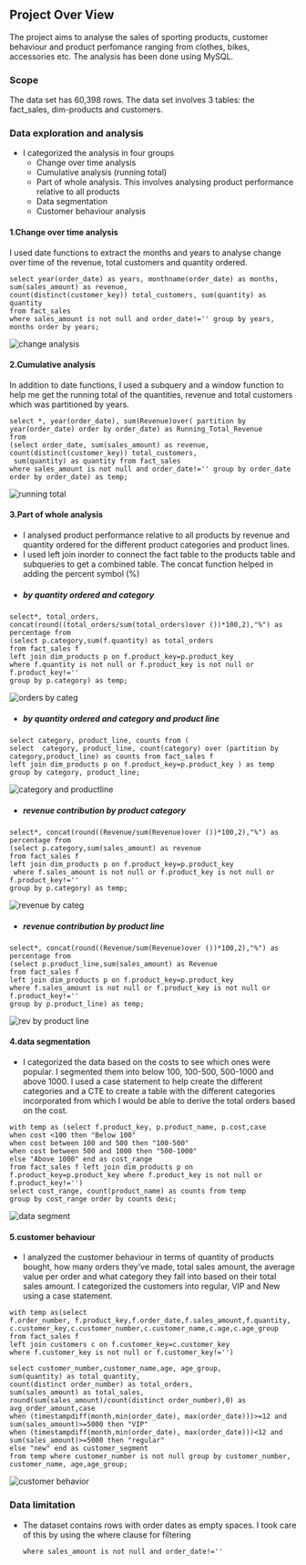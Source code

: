 
## Project Over View
The project aims to analyse the sales of sporting products, customer behaviour and product perfomance ranging from clothes, bikes, accessories etc. The analysis has been done using MySQL.
### Scope
The data set has 60,398 rows.  The data set involves 3 tables: the fact_sales, dim-products and customers. 

### Data exploration and analysis
- I categorized the analysis in four groups
  - Change over time analysis
  - Cumulative analysis (running total)
  - Part of whole analysis. This involves analysing product performance relative to all products
  - Data segmentation
  - Customer behaviour analysis
#### 1.Change over time analysis
I used date functions to extract the months and years to analyse change over time of the revenue, total customers and quantity ordered.
```
select year(order_date) as years, monthname(order_date) as months, sum(sales_amount) as revenue,
count(distinct(customer_key)) total_customers, sum(quantity) as quantity
from fact_sales
where sales_amount is not null and order_date!='' group by years, months order by years;

```
![change analysis](https://github.com/user-attachments/assets/8d01a708-cefc-4ee2-9fef-9ec97c2f08da)


#### 2.Cumulative analysis
In addition to date functions, I used a subquery and a window function to help me get the running total of the quantities, revenue and total customers which was partitioned by years.
```
select *, year(order_date), sum(Revenue)over( partition by year(order_date) order by order_date) as Running_Total_Revenue
from
(select order_date, sum(sales_amount) as revenue, count(distinct(customer_key)) total_customers,
 sum(quantity) as quantity from fact_sales
where sales_amount is not null and order_date!='' group by order_date order by order_date) as temp;

```
![running total](https://github.com/user-attachments/assets/3d70d5cb-f13e-4521-8de4-37e903fbf5e0)


#### 3.Part of whole analysis
- I analysed product performance relative to all products by revenue and quantity ordered for the different product categories and product lines.
- I used left join inorder to connect the fact table to the products table and subqueries to get a combined table. The concat function helped in adding the percent symbol (%)
- ##### by quantity ordered and category

```
select*, total_orders, concat(round((total_orders/sum(total_orders)over ())*100,2),"%") as percentage from
(select p.category,sum(f.quantity) as total_orders
from fact_sales f
left join dim_products p on f.product_key=p.product_key 
where f.quantity is not null or f.product_key is not null or f.product_key!=''
group by p.category) as temp;

```

![orders by categ](https://github.com/user-attachments/assets/0d6af161-867d-432b-85d9-2601ba2743bd)


- ##### by quantity ordered and category and product line
  
```
select category, product_line, counts from (
select  category, product_line, count(category) over (partition by category,product_line) as counts from fact_sales f
left join dim_products p on f.product_key=p.product_key ) as temp
group by category, product_line;

```
![category and productline](https://github.com/user-attachments/assets/197a3e00-8a00-42a0-a254-a7ed89672de2)


- ##### revenue contribution by product category
  
```
select*, concat(round((Revenue/sum(Revenue)over ())*100,2),"%") as percentage from
(select p.category,sum(sales_amount) as revenue
from fact_sales f
left join dim_products p on f.product_key=p.product_key
 where f.sales_amount is not null or f.product_key is not null or f.product_key!=''
group by p.category) as temp;

```

![revenue by categ](https://github.com/user-attachments/assets/826a0b3a-6836-4cfa-b23f-ad821a656d18)


- #####  revenue contribution by product line

```
select*, concat(round((Revenue/sum(Revenue)over ())*100,2),"%") as percentage from
(select p.product_line,sum(sales_amount) as Revenue
from fact_sales f
left join dim_products p on f.product_key=p.product_key 
where f.sales_amount is not null or f.product_key is not null or f.product_key!=''
group by p.product_line) as temp;

```
![rev by product line](https://github.com/user-attachments/assets/c7eef0e0-136a-4b08-9b68-1ea4e8f6bc49)


#### 4.data segmentation
- I categorized the data based on the costs to see which ones were popular. I segmented them into below 100, 100-500, 500-1000 and above 1000. I used a case statement to help create the different categories and a CTE to create a table with the different categories incorporated from which I would be able to derive the total orders based on the cost.
```
with temp as (select f.product_key, p.product_name, p.cost,case
when cost <100 then "Below 100"
when cost between 100 and 500 then "100-500"
when cost between 500 and 1000 then "500-1000"
else "Above 1000" end as cost_range
from fact_sales f left join dim_products p on f.product_key=p.product_key where f.product_key is not null or f.product_key!='')
select cost_range, count(product_name) as counts from temp 
group by cost_range order by counts desc;

```
![data segment](https://github.com/user-attachments/assets/5c9a1997-3259-4537-8d56-d78360767013)


#### 5.customer behaviour 
- I analyzed the customer behaviour in terms of quantity of products bought, how many orders they've made, total sales amount, the average value per order and what category
  they fall into based on their total sales amount. I categorized the customers into regular, VIP and New using a case statement.
```
with temp as(select 
f.order_number, f.product_key,f.order_date,f.sales_amount,f.quantity,
c.customer_key,c.customer_number,c.customer_name,c.age,c.age_group
from fact_sales f 
left join customers c on f.customer_key=c.customer_key 
where f.customer_key is not null or f.customer_key!='')

select customer_number,customer_name,age, age_group,
sum(quantity) as total_quantity,
count(distinct order_number) as total_orders,
sum(sales_amount) as total_sales,
round(sum(sales_amount)/count(distinct order_number),0) as avg_order_amount,case
when (timestampdiff(month,min(order_date), max(order_date)))>=12 and sum(sales_amount)>=5000 then "VIP"
when (timestampdiff(month,min(order_date), max(order_date)))<12 and sum(sales_amount)>=5000 then "regular"
else "new" end as customer_segment
from temp where customer_number is not null group by customer_number, customer_name, age,age_group;

```
![customer behavior](https://github.com/user-attachments/assets/f623f539-e21e-4cfd-ba52-7dcad703c910)


### Data limitation
- The dataset contains rows with order dates as empty spaces. I took care of this by using the where clause for filtering

  ` where sales_amount is not null and order_date!='' `


